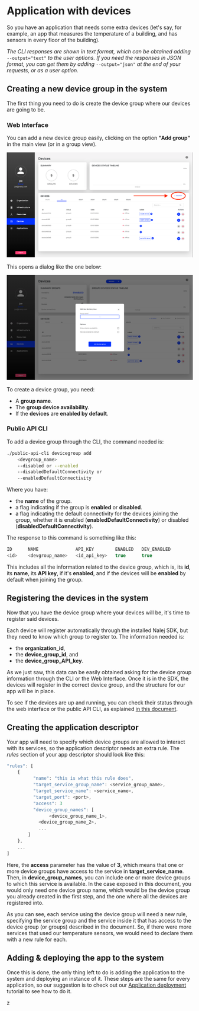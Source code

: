 # Application with devices

So you have an application that needs some extra devices \(let's say, for example, an app that measures the temperature of a building, and has sensors in every floor of the building\).

_The CLI responses are shown in text format, which can be obtained adding_ `--output="text"` _to the user options. If you need the responses in JSON format, you can get them by adding_ `--output="json"` _at the end of your requests, or as a user option._

## Creating a new device group in the system

The first thing you need to do is create the device group where our devices are going to be.

### Web Interface

You can add a new device group easily, clicking on the option **"Add group"** in the main view \(or in a group view\).

![The &quot;Add Group&quot; option in the main Devices view](../img/dev_add_devgroup_prev.png)

This opens a dialog like the one below:

![Device group add dialog](../img/dev_add_devgroup.png)

To create a device group, you need:

* A **group name**.
* The **group device availability**.
* If the **devices** are **enabled by default**.

### Public API CLI

To add a device group through the CLI, the command needed is:

```bash
./public-api-cli devicegroup add
    <devgroup_name>
    --disabled or --enabled
    --disabledDefaultConnectivity or 
    --enabledDefaultConnectivity
```

Where you have:

* the **name** of the group.
* a flag indicating if the group is **enabled** or **disabled**.
* a flag indicating the default connectivity for the devices joining the group, whether it is enabled \(**enabledDefaultConnectivity**\) or disabled \(**disabledDefaultConnectivity**\).

The response to this command is something like this:

```javascript
ID      NAME              API_KEY        ENABLED   DEV_ENABLED
<id>    <devgroup_name>   <id_api_key>   true      true
```

This includes all the information related to the device group, which is, its **id**, its **name**, its **API key**, if it's **enabled**, and if the devices will be **enabled** by default when joining the group.

## Registering the devices in the system

Now that you have the device group where your devices will be, it's time to register said devices.

Each device will register automatically through the installed Nalej SDK, but they need to know which group to register to. The information needed is:

* the **organization\_id**,
* the **device\_group\_id**, and
* the **device\_group\_API\_key**.

As we just saw, this data can be easily obtained asking for the device group information through the CLI or the Web Interface. Once it is in the SDK, the devices will register in the correct device group, and the structure for our app will be in place.

To see if the devices are up and running, you can check their status through the web interface or the public API CLI, as explained [in this document](../devices/devices-1.md).

## Creating the application descriptor

Your app will need to specify which device groups are allowed to interact with its services, so the application descriptor needs an extra rule. The _rules_ section of your app descriptor should look like this:

```javascript
"rules": [
    {     
          "name": "this is what this rule does",       
          "target_service_group_name": <service_group_name>,       
          "target_service_name": <service_name>,
          "target_port": <port>,       
          "access": 3
          "device_group_names": [
                <device_group_name_1>,
            <device_group_name_2>,
            ...
        ]
    },    
    ...
]
```

Here, the **access** parameter has the value of **3**, which means that one or more device groups have access to the service in **target\_service\_name**. Then, in **device\_group\_names**, you can include one or more device groups to which this service is available. In the case exposed in this document, you would only need one device group name, which would be the device group you already created in the first step, and the one where all the devices are registered into.

As you can see, each service using the device group will need a new rule, specifying the service group and the service inside it that has access to the device group \(or groups\) described in the document. So, if there were more services that used our temperature sensors, we would need to declare them with a new rule for each.

## Adding & deploying the app to the system

Once this is done, the only thing left to do is adding the application to the system and deploying an instance of it. These steps are the same for every application, so our suggestion is to check out our [Application deployment](appdeployment_wclusters.md) tutorial to see how to do it.

z